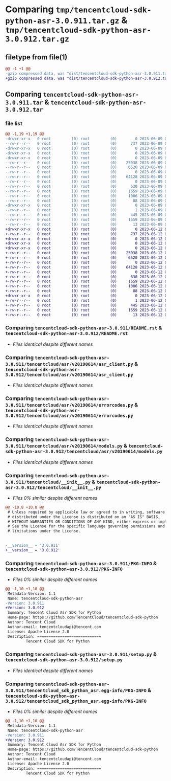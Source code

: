 # Comparing `tmp/tencentcloud-sdk-python-asr-3.0.911.tar.gz` & `tmp/tencentcloud-sdk-python-asr-3.0.912.tar.gz`

## filetype from file(1)

```diff
@@ -1 +1 @@
-gzip compressed data, was "dist/tencentcloud-sdk-python-asr-3.0.911.tar", last modified: Fri Jun  9 02:11:50 2023, max compression
+gzip compressed data, was "dist/tencentcloud-sdk-python-asr-3.0.912.tar", last modified: Mon Jun 12 02:56:23 2023, max compression
```

## Comparing `tencentcloud-sdk-python-asr-3.0.911.tar` & `tencentcloud-sdk-python-asr-3.0.912.tar`

### file list

```diff
@@ -1,19 +1,19 @@
-drwxr-xr-x   0 root         (0) root         (0)        0 2023-06-09 02:11:50.000000 tencentcloud-sdk-python-asr-3.0.911/
--rw-r--r--   0 root         (0) root         (0)      737 2023-06-09 02:11:49.000000 tencentcloud-sdk-python-asr-3.0.911/README.rst
-drwxr-xr-x   0 root         (0) root         (0)        0 2023-06-09 02:11:50.000000 tencentcloud-sdk-python-asr-3.0.911/tencentcloud/
-drwxr-xr-x   0 root         (0) root         (0)        0 2023-06-09 02:11:50.000000 tencentcloud-sdk-python-asr-3.0.911/tencentcloud/asr/
-drwxr-xr-x   0 root         (0) root         (0)        0 2023-06-09 02:11:50.000000 tencentcloud-sdk-python-asr-3.0.911/tencentcloud/asr/v20190614/
--rw-r--r--   0 root         (0) root         (0)    25038 2023-06-09 02:11:49.000000 tencentcloud-sdk-python-asr-3.0.911/tencentcloud/asr/v20190614/asr_client.py
--rw-r--r--   0 root         (0) root         (0)     6520 2023-06-09 02:11:49.000000 tencentcloud-sdk-python-asr-3.0.911/tencentcloud/asr/v20190614/errorcodes.py
--rw-r--r--   0 root         (0) root         (0)        0 2023-06-09 02:11:49.000000 tencentcloud-sdk-python-asr-3.0.911/tencentcloud/asr/v20190614/__init__.py
--rw-r--r--   0 root         (0) root         (0)    64128 2023-06-09 02:11:49.000000 tencentcloud-sdk-python-asr-3.0.911/tencentcloud/asr/v20190614/models.py
--rw-r--r--   0 root         (0) root         (0)        0 2023-06-09 02:11:49.000000 tencentcloud-sdk-python-asr-3.0.911/tencentcloud/asr/__init__.py
--rw-r--r--   0 root         (0) root         (0)      630 2023-06-09 02:11:49.000000 tencentcloud-sdk-python-asr-3.0.911/tencentcloud/__init__.py
--rw-r--r--   0 root         (0) root         (0)     1659 2023-06-09 02:11:50.000000 tencentcloud-sdk-python-asr-3.0.911/PKG-INFO
--rw-r--r--   0 root         (0) root         (0)     1006 2023-06-09 02:11:49.000000 tencentcloud-sdk-python-asr-3.0.911/setup.py
--rw-r--r--   0 root         (0) root         (0)       88 2023-06-09 02:11:50.000000 tencentcloud-sdk-python-asr-3.0.911/setup.cfg
-drwxr-xr-x   0 root         (0) root         (0)        0 2023-06-09 02:11:50.000000 tencentcloud-sdk-python-asr-3.0.911/tencentcloud_sdk_python_asr.egg-info/
--rw-r--r--   0 root         (0) root         (0)        1 2023-06-09 02:11:50.000000 tencentcloud-sdk-python-asr-3.0.911/tencentcloud_sdk_python_asr.egg-info/dependency_links.txt
--rw-r--r--   0 root         (0) root         (0)      445 2023-06-09 02:11:50.000000 tencentcloud-sdk-python-asr-3.0.911/tencentcloud_sdk_python_asr.egg-info/SOURCES.txt
--rw-r--r--   0 root         (0) root         (0)     1659 2023-06-09 02:11:50.000000 tencentcloud-sdk-python-asr-3.0.911/tencentcloud_sdk_python_asr.egg-info/PKG-INFO
--rw-r--r--   0 root         (0) root         (0)       13 2023-06-09 02:11:50.000000 tencentcloud-sdk-python-asr-3.0.911/tencentcloud_sdk_python_asr.egg-info/top_level.txt
+drwxr-xr-x   0 root         (0) root         (0)        0 2023-06-12 02:56:23.000000 tencentcloud-sdk-python-asr-3.0.912/
+-rw-r--r--   0 root         (0) root         (0)      737 2023-06-12 02:56:23.000000 tencentcloud-sdk-python-asr-3.0.912/README.rst
+drwxr-xr-x   0 root         (0) root         (0)        0 2023-06-12 02:56:23.000000 tencentcloud-sdk-python-asr-3.0.912/tencentcloud/
+drwxr-xr-x   0 root         (0) root         (0)        0 2023-06-12 02:56:23.000000 tencentcloud-sdk-python-asr-3.0.912/tencentcloud/asr/
+drwxr-xr-x   0 root         (0) root         (0)        0 2023-06-12 02:56:23.000000 tencentcloud-sdk-python-asr-3.0.912/tencentcloud/asr/v20190614/
+-rw-r--r--   0 root         (0) root         (0)    25038 2023-06-12 02:56:23.000000 tencentcloud-sdk-python-asr-3.0.912/tencentcloud/asr/v20190614/asr_client.py
+-rw-r--r--   0 root         (0) root         (0)     6520 2023-06-12 02:56:23.000000 tencentcloud-sdk-python-asr-3.0.912/tencentcloud/asr/v20190614/errorcodes.py
+-rw-r--r--   0 root         (0) root         (0)        0 2023-06-12 02:56:23.000000 tencentcloud-sdk-python-asr-3.0.912/tencentcloud/asr/v20190614/__init__.py
+-rw-r--r--   0 root         (0) root         (0)    64128 2023-06-12 02:56:23.000000 tencentcloud-sdk-python-asr-3.0.912/tencentcloud/asr/v20190614/models.py
+-rw-r--r--   0 root         (0) root         (0)        0 2023-06-12 02:56:23.000000 tencentcloud-sdk-python-asr-3.0.912/tencentcloud/asr/__init__.py
+-rw-r--r--   0 root         (0) root         (0)      630 2023-06-12 02:56:23.000000 tencentcloud-sdk-python-asr-3.0.912/tencentcloud/__init__.py
+-rw-r--r--   0 root         (0) root         (0)     1659 2023-06-12 02:56:23.000000 tencentcloud-sdk-python-asr-3.0.912/PKG-INFO
+-rw-r--r--   0 root         (0) root         (0)     1006 2023-06-12 02:56:23.000000 tencentcloud-sdk-python-asr-3.0.912/setup.py
+-rw-r--r--   0 root         (0) root         (0)       88 2023-06-12 02:56:23.000000 tencentcloud-sdk-python-asr-3.0.912/setup.cfg
+drwxr-xr-x   0 root         (0) root         (0)        0 2023-06-12 02:56:23.000000 tencentcloud-sdk-python-asr-3.0.912/tencentcloud_sdk_python_asr.egg-info/
+-rw-r--r--   0 root         (0) root         (0)        1 2023-06-12 02:56:23.000000 tencentcloud-sdk-python-asr-3.0.912/tencentcloud_sdk_python_asr.egg-info/dependency_links.txt
+-rw-r--r--   0 root         (0) root         (0)      445 2023-06-12 02:56:23.000000 tencentcloud-sdk-python-asr-3.0.912/tencentcloud_sdk_python_asr.egg-info/SOURCES.txt
+-rw-r--r--   0 root         (0) root         (0)     1659 2023-06-12 02:56:23.000000 tencentcloud-sdk-python-asr-3.0.912/tencentcloud_sdk_python_asr.egg-info/PKG-INFO
+-rw-r--r--   0 root         (0) root         (0)       13 2023-06-12 02:56:23.000000 tencentcloud-sdk-python-asr-3.0.912/tencentcloud_sdk_python_asr.egg-info/top_level.txt
```

### Comparing `tencentcloud-sdk-python-asr-3.0.911/README.rst` & `tencentcloud-sdk-python-asr-3.0.912/README.rst`

 * *Files identical despite different names*

### Comparing `tencentcloud-sdk-python-asr-3.0.911/tencentcloud/asr/v20190614/asr_client.py` & `tencentcloud-sdk-python-asr-3.0.912/tencentcloud/asr/v20190614/asr_client.py`

 * *Files identical despite different names*

### Comparing `tencentcloud-sdk-python-asr-3.0.911/tencentcloud/asr/v20190614/errorcodes.py` & `tencentcloud-sdk-python-asr-3.0.912/tencentcloud/asr/v20190614/errorcodes.py`

 * *Files identical despite different names*

### Comparing `tencentcloud-sdk-python-asr-3.0.911/tencentcloud/asr/v20190614/models.py` & `tencentcloud-sdk-python-asr-3.0.912/tencentcloud/asr/v20190614/models.py`

 * *Files identical despite different names*

### Comparing `tencentcloud-sdk-python-asr-3.0.911/tencentcloud/__init__.py` & `tencentcloud-sdk-python-asr-3.0.912/tencentcloud/__init__.py`

 * *Files 0% similar despite different names*

```diff
@@ -10,8 +10,8 @@
 # Unless required by applicable law or agreed to in writing, software
 # distributed under the License is distributed on an "AS IS" BASIS,
 # WITHOUT WARRANTIES OR CONDITIONS OF ANY KIND, either express or implied.
 # See the License for the specific language governing permissions and
 # limitations under the License.
 
 
-__version__ = '3.0.911'
+__version__ = '3.0.912'
```

### Comparing `tencentcloud-sdk-python-asr-3.0.911/PKG-INFO` & `tencentcloud-sdk-python-asr-3.0.912/PKG-INFO`

 * *Files 0% similar despite different names*

```diff
@@ -1,10 +1,10 @@
 Metadata-Version: 1.1
 Name: tencentcloud-sdk-python-asr
-Version: 3.0.911
+Version: 3.0.912
 Summary: Tencent Cloud Asr SDK for Python
 Home-page: https://github.com/TencentCloud/tencentcloud-sdk-python
 Author: Tencent Cloud
 Author-email: tencentcloudapi@tencent.com
 License: Apache License 2.0
 Description: ============================
         Tencent Cloud SDK for Python
```

### Comparing `tencentcloud-sdk-python-asr-3.0.911/setup.py` & `tencentcloud-sdk-python-asr-3.0.912/setup.py`

 * *Files identical despite different names*

### Comparing `tencentcloud-sdk-python-asr-3.0.911/tencentcloud_sdk_python_asr.egg-info/PKG-INFO` & `tencentcloud-sdk-python-asr-3.0.912/tencentcloud_sdk_python_asr.egg-info/PKG-INFO`

 * *Files 0% similar despite different names*

```diff
@@ -1,10 +1,10 @@
 Metadata-Version: 1.1
 Name: tencentcloud-sdk-python-asr
-Version: 3.0.911
+Version: 3.0.912
 Summary: Tencent Cloud Asr SDK for Python
 Home-page: https://github.com/TencentCloud/tencentcloud-sdk-python
 Author: Tencent Cloud
 Author-email: tencentcloudapi@tencent.com
 License: Apache License 2.0
 Description: ============================
         Tencent Cloud SDK for Python
```

